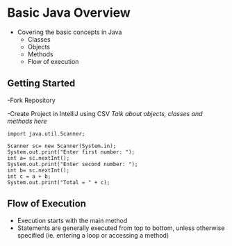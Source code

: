 # Basic Java Overview
  - Covering the basic concepts in Java
    - Classes
    - Objects
    - Methods
    - Flow of execution

## Getting Started
  -Fork Repository
  
  -Create Project in IntelliJ using CSV
  *Talk about objects, classes and methods here*
  
  
  
    import java.util.Scanner;
    
    Scanner sc= new Scanner(System.in);
    System.out.print("Enter first number: ");
    int a= sc.nextInt();
    System.out.print("Enter second number: ");
    int b= sc.nextInt();
    int c = a + b;
    System.out.print("Total = " + c);

## Flow of Execution
  - Execution starts with the main method
  - Statements are generally executed from top to bottom, unless otherwise specified (ie. entering a loop or accessing a method) 
